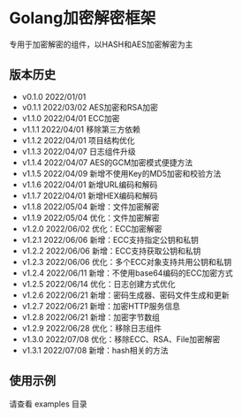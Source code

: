 # Golang加密解密框架

专用于加密解密的组件，以HASH和AES加密解密为主

## 版本历史

- v0.1.0 2022/01/01
- v0.1.1 2022/03/02 AES加密和RSA加密
- v1.1.0 2022/04/01 ECC加密
- v1.1.1 2022/04/01 移除第三方依赖
- v1.1.2 2022/04/01 项目结构优化
- v1.1.3 2022/04/07 日志组件升级
- v1.1.4 2022/04/07 AES的GCM加密模式便捷方法
- v1.1.5 2022/04/09 新增不使用Key的MD5加密和校验方法
- v1.1.6 2022/04/01 新增URL编码和解码
- v1.1.7 2022/04/01 新增HEX编码和解码
- v1.1.8 2022/05/04 新增：文件加密解密
- v1.1.9 2022/05/04 优化：文件加密解密
- v1.2.0 2022/06/02 优化：ECC加密解密
- v1.2.1 2022/06/06 新增：ECC支持指定公钥和私钥
- v1.2.2 2022/06/06 新增：ECC支持获取公钥和私钥
- v1.2.3 2022/06/06 优化：多个ECC对象支持共用公钥和私钥
- v1.2.4 2022/06/11 新增：不使用base64编码的ECC加密方式
- v1.2.5 2022/06/14 优化：日志创建方式优化
- v1.2.6 2022/06/21 新增：密码生成器、密码文件生成和更新
- v1.2.7 2022/06/21 新增：加密HTTP服务信息
- v1.2.8 2022/06/21 新增：加密字节数组
- v1.2.9 2022/06/28 优化：移除日志组件
- v1.3.0 2022/07/08 优化：移除ECC、RSA、File加密解密
- v1.3.1 2022/07/08 新增：hash相关的方法

## 使用示例

请查看 examples 目录
